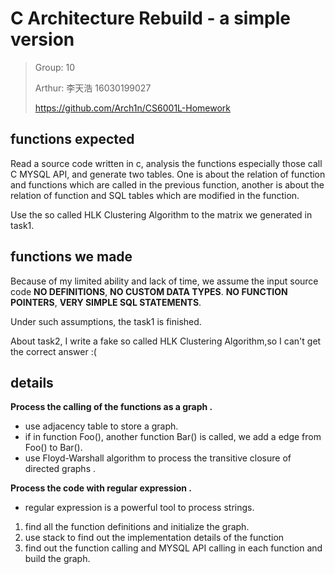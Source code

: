 # C  Architecture Rebuild - a simple version

> Group: 10
>
> Arthur: 李天浩 16030199027
>
> https://github.com/Arch1n/CS6001L-Homework

## functions expected

Read a source code written in c, analysis the functions especially those call C MYSQL API, and generate two tables. One is about the relation of function and functions which are called in the previous function, another is about the relation of function and SQL tables which are modified in the function.

Use the so called HLK Clustering Algorithm to the matrix we generated in task1.

## functions we made

 Because of my limited ability and lack of time, we assume the input source code **NO DEFINITIONS**, **NO CUSTOM DATA TYPES**. **NO FUNCTION POINTERS**, **VERY SIMPLE SQL STATEMENTS**.

Under such assumptions, the task1 is finished.

About task2, I write a fake so called HLK Clustering Algorithm,so I can't get the correct answer :(

## details

**Process the calling of the functions as a graph .**

- use  adjacency table to store a graph.
- if in function Foo(), another function Bar() is called, we add a edge from Foo() to Bar(). 
- use Floyd-Warshall  algorithm to process the transitive closure of directed graphs .

**Process the code with regular expression .**

- regular expression is a powerful tool to process strings.

1. find all the function definitions and initialize the graph.
2. use stack to find out the implementation details of the function
3. find out the function calling and MYSQL API calling in each function and build the graph.


